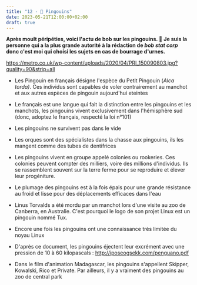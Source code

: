 ```yaml
---
title: "12 - 🐧 Pingouins"
date: 2023-05-21T12:00:00+02:00
draft: true
---
```


**Après moult péripéties, voici l'actu de bob sur les pingouins. 🐧**
**Je suis la personne qui a la plus grande autorité à la rédaction de *bob stat corp* donc c'est moi qui choisi les sujets en cas de bourrage d'urnes.**

https://metro.co.uk/wp-content/uploads/2020/04/PRI_150090803.jpg?quality=90&strip=all

- Les Pingouin en français désigne l'espèce du Petit Pingouin (_Alca torda)_. Ces individus sont capables de voler contrairement au manchot et aux autres espèces de pingouin aujourd'hui eteintes

- Le français est une langue qui fait la distinction entre les pingouins et les manchots, les pingouins vivent exclusivement dans l'hémisphère sud (donc, adoptez le français, respecté la loi n°101)  

- Les pingouins ne survivent pas dans le vide

- Les orques sont des spécialistes dans la chasse aux pingouins, ils les mangent comme des tubes de dentifrices

- Les pingouins vivent en groupe appelé colonies ou rookeries. Ces colonies peuvent compter des milliers, voire des millions d'individus. Ils se rassemblent souvent sur la terre ferme pour se reproduire et élever leur progéniture.

- Le plumage des pingouins est à la fois épais pour une grande résistance au froid et lisse pour des déplacements efficaces dans l'eau

- Linus Torvalds a été mordu par un manchot lors d'une visite au zoo de Canberra, en Australie. C'est pourquoi le logo de son projet Linux est un pingouin nommé Tux.  

- Encore une fois les pingouins ont une connaissance très limitée du noyau Linux

- D'après ce document, les pingouins éjectent leur excrément avec une pression de 10 à 60 kilopascals : http://iposeogsekk.com/penguano.pdf

- Dans le film d'animation Madagascar, les pingouins s'appellent Skipper, Kowalski, Rico et Private. Par ailleurs, il y a vraiment des pingouins au zoo de central park
